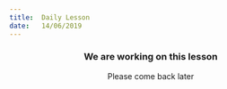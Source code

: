 ```yaml
---
title:  Daily Lesson
date:   14/06/2019
---
```


### <center>We are working on this lesson</center>
<center>Please come back later</center>